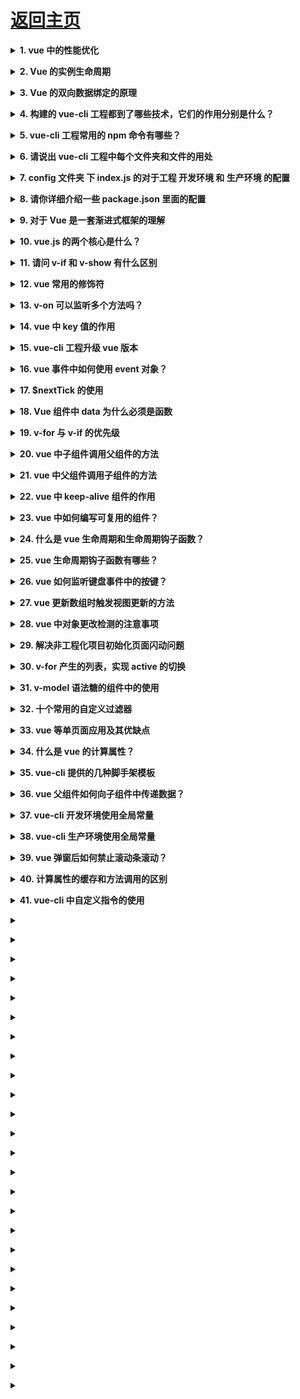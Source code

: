 # [返回主页](../README.md)

<b><details><summary>1. vue 中的性能优化</summary></b>

Vue 应用运行时性能优化措施

引入生产环境的 Vue 文件

使用单文件组件预编译模板

提取组件的 CSS 到单独到文件

利用 Object.freeze()提升性能

扁平化 Store 数据结构

合理使用持久化 Store 数据

组件懒加载

Vue 应用加载性能优化措施

服务端渲染 / 预渲染

组件懒加载

</details>

<b><details><summary>2. Vue 的实例生命周期</summary></b>

![vue_002](../images/vue_002.jpg)

（1） beforeCreate 初始化实例后 数据观测和事件配置之前调用

（2） created 实例创建完成后调用

（3） beforeMount 挂载开始前被用

（4） mounted el 被新建 vm.\$el 替换并挂在到实例上之后调用

（5） beforeUpdate 数据更新时调用

（6） updated 数据更改导致的 DOM 重新渲染后调用

（7） beforeDestory 实例被销毁前调用

（8） destroyed 实例销毁后调用

</details>

<b><details><summary>3. Vue 的双向数据绑定的原理</summary></b>

VUE 实现双向数据绑定的原理就是利用了 Object.defineProperty() 这个方法重新定义了对象获取属性值(get)和设置属性值(set)的操作来实现的。

</details>

<b><details><summary>4. 构建的 vue-cli 工程都到了哪些技术，它们的作用分别是什么？</summary></b>

1、vue.js：vue-cli 工程的核心，主要特点是 双向数据绑定 和 组件系统。

2、vue-router：vue 官方推荐使用的路由框架。

3、vuex：专为 Vue.js 应用项目开发的状态管理器，主要用于维护 vue 组件间共用的一些 变量 和 方法。

4、axios（ 或者 fetch 、ajax ）：用于发起 GET 、或 POST 等 http 请求，基于 Promise 设计。

5、vux 等：一个专为 vue 设计的移动端 UI 组件库。

6、创建一个 emit.js 文件，用于 vue 事件机制的管理。

7、webpack：模块加载和 vue-cli 工程打包器。

</details>

<b><details><summary>5. vue-cli 工程常用的 npm 命令有哪些？</summary></b>

下载 node_modules 资源包的命令：

npm install
启动 vue-cli 开发环境的 npm 命令：

npm run dev
vue-cli 生成 生产环境部署资源 的 npm 命令：

npm run build
用于查看 vue-cli 生产环境部署资源文件大小的 npm 命令：

npm run build --report
此命令必答，可以加深面试官好感！
命令效果：
![vue_001](../images/vue_001.jpg)

在浏览器上自动弹出一个 展示 vue-cli 工程打包后 app.js、manifest.js、vendor.js 文件里面所包含代码的页面。可以具此优化 vue-cli 生产环境部署的静态资源，提升 页面 的加载速度。

</details>

<b><details><summary>6. 请说出 vue-cli 工程中每个文件夹和文件的用处</summary></b>

```
vue-cli目录解析：

build 文件夹：用于存放 webpack 相关配置和脚本。开发中仅 偶尔使用 到此文件夹下 webpack.base.conf.js 用于配置 less、sass等css预编译库，或者配置一下 UI 库。
config 文件夹：主要存放配置文件，用于区分开发环境、线上环境的不同。 常用到此文件夹下 config.js 配置开发环境的 端口号、是否开启热加载 或者 设置生产环境的静态资源相对路径、是否开启gzip压缩、npm run build 命令打包生成静态资源的名称和路径等。
dist 文件夹：默认 npm run build 命令打包生成的静态资源文件，用于生产部署。
node_modules：存放npm命令下载的开发环境和生产环境的依赖包。
src: 存放项目源码及需要引用的资源文件。
src下assets：存放项目中需要用到的资源文件，css、js、images等。
src下componets：存放vue开发中一些公共组件：header.vue、footer.vue等。
src下emit：自己配置的vue集中式事件管理机制。
src下router：vue-router vue路由的配置文件。
src下service：自己配置的vue请求后台接口方法。
src下page：存在vue页面组件的文件夹。
src下util：存放vue开发过程中一些公共的.js方法。
src下vuex：存放 vuex 为vue专门开发的状态管理器。
src下app.vue：使用标签<route-view></router-view>渲染整个工程的.vue组件。
src下main.js：vue-cli工程的入口文件。
index.html：设置项目的一些meta头信息和提供<div id="app"></div>用于挂载 vue 节点。
package.json：用于 node_modules资源部 和 启动、打包项目的 npm 命令管理。
```

</details>

<b><details><summary>7. config 文件夹 下 index.js 的对于工程 开发环境 和 生产环境 的配置</summary></b>

```
build 对象下 对于 生产环境 的配置：

index：配置打包后入口.html文件的名称以及文件夹名称
assetsRoot：配置打包后生成的文件名称和路径
assetsPublicPath：配置 打包后 .html 引用静态资源的路径，一般要设置成 "./"
productionGzip：是否开发 gzip 压缩，以提升加载速度

dev 对象下 对于 开发环境 的配置：

port：设置端口号
autoOpenBrowser：启动工程时，自动打开浏览器
proxyTable：vue设置的代理，用以解决 跨域 问题
```

</details>

<b><details><summary>8. 请你详细介绍一些 package.json 里面的配置</summary></b>

```
scripts：npm run xxx 命令调用node执行的 .js 文件
dependencies：生产环境依赖包的名称和版本号，即这些 依赖包 都会打包进 生产环境的JS文件里面
devDependencies：开发环境依赖包的名称和版本号，即这些 依赖包 只用于 代码开发 的时候，不会打包进 生产环境js文件 里面。
```

</details>

<b><details><summary>9. 对于 Vue 是一套渐进式框架的理解</summary></b>

每个框架都不可避免会有自己的一些特点，从而会对使用者有一定的要求，这些要求就是主张，主张有强有弱，它的强势程度会影响在业务开发中的使用方式。

1、使用 vue，你可以在原有大系统的上面，把一两个组件改用它实现，当 jQuery 用；

2、也可以整个用它全家桶开发，当 Angular 用；

3、还可以用它的视图，搭配你自己设计的整个下层用。你可以在底层数据逻辑的地方用 OO(Object–Oriented )面向对象和设计模式的那套理念。
也可以函数式，都可以。

它只是个轻量视图而已，只做了自己该做的事，没有做不该做的事，仅此而已。

你不必一开始就用 Vue 所有的全家桶，根据场景，官方提供了方便的框架供你使用。

场景联想
场景 1：
维护一个老项目管理后台，日常就是提交各种表单了，这时候你可以把 vue 当成一个 js 库来使用，就用来收集 form 表单，和表单验证。

场景 2：
得到 boss 认可， 后面整个页面的 dom 用 Vue 来管理，抽组件，列表用 v-for 来循环，用数据驱动 DOM 的变化

场景 3:
越来越受大家信赖，领导又找你了，让你去做一个移动端 webapp，直接上了 vue 全家桶！

场景 1-3 从最初的只因多看你一眼而用了前端 js 库，一直到最后的大型项目解决方案。

</details>

<b><details><summary>10. vue.js 的两个核心是什么？</summary></b>

数据驱动和组件化思想

</details>

<b><details><summary>11. 请问 v-if 和 v-show 有什么区别</summary></b>

显示来看 v-if 是“真正的”条件渲染，因为它会确保在切换过程中条件块内的事件监听器和子组件适当地被销毁和重建；而 v-show 不管初始条件是什么，元素总是会被渲染，并且只是简单地基于 CSS 进行切换。

一般来说， v-if 有更高的切换开销，而 v-show 有更高的初始渲染开销。因此，如果需要非常频繁地切换，则使用 v-show 较好；如果在运行时条件不太可能改变，则使用 v-if 较好。

</details>

<b><details><summary>12. vue 常用的修饰符</summary></b>

[答案](https://blog.csdn.net/qq_42238554/article/details/86592295)

</details>

<b><details><summary>13. v-on 可以监听多个方法吗？</summary></b>

肯定可以的。

```
<input type="text" :value="name" @input="onInput" @focus="onFocus" @blur="onBlur" />
```

</details>

<b><details><summary>14. vue 中 key 值的作用</summary></b>

需要使用 key 来给每个节点做一个唯一标识，Diff 算法就可以正确的识别此节点，找到正确的位置区插入新的节点
所以一句话，key 的作用主要是为了高效的更新虚拟 DOM

</details>

<b><details><summary>15. vue-cli 工程升级 vue 版本</summary></b>

在项目目录里运行 npm upgrade vue vue-template-compiler，不出意外的话，可以正常运行和 build。如果有任何问题，删除 node_modules 文件夹然后重新运行 npm i 即可。（简单的说就是升级 vue 和 vue-template-compiler 两个插件）

</details>

<b><details><summary>16. vue 事件中如何使用 event 对象？</summary></b>

v-on 指令（可以简写为 @）

1、使用不带圆括号的形式，event 对象将被自动当做实参传入；

2、使用带圆括号的形式，我们需要使用 \$event 变量显式传入 event 对象。

解释：

一、event 对象

（一）事件的 event 对象

你说你是搞前端的，那么你肯定就知道事件，知道事件，你就肯定知道 event 对象吧？各种的库、框架多少都有针对 event 对象的处理。比如 jquery，通过它内部进行一定的封装，我们开发的时候，就无需关注 event 对象的部分兼容性问题。最典型的，如果我们要阻止默认事件，在 chrome 等浏览器中，我们可能要写一个：
```
event.preventDefault();
```
而在 IE 中，我们则需要写：
```
event.returnValue = false;
```
多亏了 jquery ，跨浏览器的实现，我们统一只需要写：
```
event.preventDefault();
```
兼容？jquery 内部帮我们搞定了。类似的还有比如阻止事件冒泡以以及事件绑定（addEventListener / attachEvent）等，简单到很多的后端都会使用 $('xxx').bind(...)，这不是我们今天的重点，我们往下看。

（二）vue 中的 event 对象

我们知道，相比于 jquery，vue 的事件绑定可以显得更加直观和便捷，我们只需要在模板上添加一个 v-on 指令（还可以简写为 @），即可完成类似于 $('xxx').bind 的效果，少了一个利用选择器查询元素的操作。我们知道，jquery 中，event 对象会被默认当做实参传入到处理函数中，如下

```
$('body').bind('click', function (event) {
  console.log(typeof event);        // object 
});
```
这里直接就获取到了 event 对象，那么问题来了，vue 中呢？
```
<div id="app">
    <button v-on:click="click">click me</button>
</div>
...
var app = new Vue({
    el: '#app',
    methods: {
        click(event) {
            console.log(typeof event);    // object
        }
    }
});
```
这里的实现方式看起来和 jquery 是一致的啊，但是实际上，vue 比 jquery 要要复杂得多，jquery 官方也明确的说，v-on 不简单是 addEventListener 的语法糖。在 jquery 中，我们传入到 bind 方法中的回调，只能是一个函数表类型的变量或者一个匿名函数，传递的时候，还不能执行它（在后面加上一堆圆括号），否则就变成了取这一个函数的返回值作为事件回调。而我们知道，vue 的 v-on 指令接受的值可以是函数执行的形式，比如 v-on:click="click(233)" 。这里我们可以传递任何需要传递的参数，甚至可以不传递参数：
```
<div id="app">
    <button v-on:click="click()">click me</button>
</div>
...
var app = new Vue({
    el: '#app',
    methods: {
        click(event) {
            console.log(typeof event);    // undefined
        }
    }
});
```
咦？我的 event 对象呢？怎么不见了？打印看看 arguments.length 也是 0，说明这时候确实没有实参被传入进来。T_T，那我们如果既需要传递参数，又需要用到 event 对象，这个该怎么办呢？

（三）$event

翻看 vue 文档，不难发现，其实我们可以通过将一个特殊变量 $event 传入到回调中解决这个问题：
```
<div id="app">
    <button v-on:click="click($event, 233)">click me</button>
</div>
...
var app = new Vue({
    el: '#app',
    methods: {
        click(event, val) {
            console.log(typeof event);    // object
        }
    }
});
```
好吧，这样看起来就正常了。
简单总结来说：

使用不带圆括号的形式，event 对象将被自动当做实参传入；

使用带圆括号的形式，我们需要使用 $event 变量显式传入 event 对象。


二、乌龙
前面都算是铺垫吧，现在真正的乌龙来了。
翻看小伙伴儿的代码，偶然看到了类似下面的代码：
```
<div id="app">
    <button v-on:click="click(233)">click me</button>
</div>
...
var app = new Vue({
    el: '#app',
    methods: {
        click(val) {
            console.log(typeof event);    // object
        }
    }
});
```
看到这一段代码，我的内心是崩溃的，丢进 chrome 里面一跑，尼玛还真可以，打印 arguments.length，也是正常的 1。尼玛！这是什么鬼？毁三观啊？
既没有传入实参，也没有接收的形参，这个 event 对象的来源，要么是上级作用链，要么。。。是全局作用域。。。全局的，不禁想到了 window.event
。再次上 MDN 确认了一下，果然，window.event，ie 和 chrome 都在 window 对象上有这样一个属性：

![vue_003](../images/vue_003.jpg)

代码丢进 Firefox 中运行，event 果然就变成了 undefined 了。额，这个我也不知道说什么了。。。

</details>

<b><details><summary>17. $nextTick 的使用</summary></b>

</details>

<b><details><summary>18. Vue 组件中 data 为什么必须是函数</summary></b>

</details>

<b><details><summary>19. v-for 与 v-if 的优先级</summary></b>

</details>

<b><details><summary>20. vue 中子组件调用父组件的方法</summary></b>

</details>

<b><details><summary>21. vue 中父组件调用子组件的方法</summary></b>

</details>

<b><details><summary>22. vue 中 keep-alive 组件的作用</summary></b>

</details>

<b><details><summary>23. vue 中如何编写可复用的组件？</summary></b>

</details>

<b><details><summary>24. 什么是 vue 生命周期和生命周期钩子函数？</summary></b>

</details>

<b><details><summary>25. vue 生命周期钩子函数有哪些？</summary></b>

</details>

<b><details><summary>26. vue 如何监听键盘事件中的按键？</summary></b>

</details>

<b><details><summary>27. vue 更新数组时触发视图更新的方法</summary></b>

</details>

<b><details><summary>28. vue 中对象更改检测的注意事项</summary></b>

</details>

<b><details><summary>29. 解决非工程化项目初始化页面闪动问题</summary></b>

</details>

<b><details><summary>30. v-for 产生的列表，实现 active 的切换</summary></b>

</details>

<b><details><summary>31. v-model 语法糖的组件中的使用</summary></b>

</details>

<b><details><summary>32. 十个常用的自定义过滤器</summary></b>

</details>

<b><details><summary>33. vue 等单页面应用及其优缺点</summary></b>

</details>

<b><details><summary>34. 什么是 vue 的计算属性？</summary></b>

</details>

<b><details><summary>35. vue-cli 提供的几种脚手架模板</summary></b>

</details>

<b><details><summary>36. vue 父组件如何向子组件中传递数据？</summary></b>

</details>

<b><details><summary>37. vue-cli 开发环境使用全局常量</summary></b>

</details>

<b><details><summary>38. vue-cli 生产环境使用全局常量</summary></b>

</details>

<b><details><summary>39. vue 弹窗后如何禁止滚动条滚动？</summary></b>

</details>

<b><details><summary>40. 计算属性的缓存和方法调用的区别</summary></b>

</details>

<b><details><summary>41. vue-cli 中自定义指令的使用</summary></b>

</details>

<b><details><summary></summary></b>

</details>

<b><details><summary></summary></b>

</details>

<b><details><summary></summary></b>

</details>

<b><details><summary></summary></b>

</details>

<b><details><summary></summary></b>

</details>

<b><details><summary></summary></b>

</details>

<b><details><summary></summary></b>

</details>

<b><details><summary></summary></b>

</details>

<b><details><summary></summary></b>

</details>

<b><details><summary></summary></b>

</details>

<b><details><summary></summary></b>

</details>

<b><details><summary></summary></b>

</details>

<b><details><summary></summary></b>

</details>

<b><details><summary></summary></b>

</details>

<b><details><summary></summary></b>

</details>

<b><details><summary></summary></b>

</details>

<b><details><summary></summary></b>

</details>

<b><details><summary></summary></b>

</details>

<b><details><summary></summary></b>

</details>

<b><details><summary></summary></b>

</details>

<b><details><summary></summary></b>

</details>

<b><details><summary></summary></b>

</details>

<b><details><summary></summary></b>

</details>

<b><details><summary></summary></b>

</details>

<b><details><summary></summary></b>

</details>
